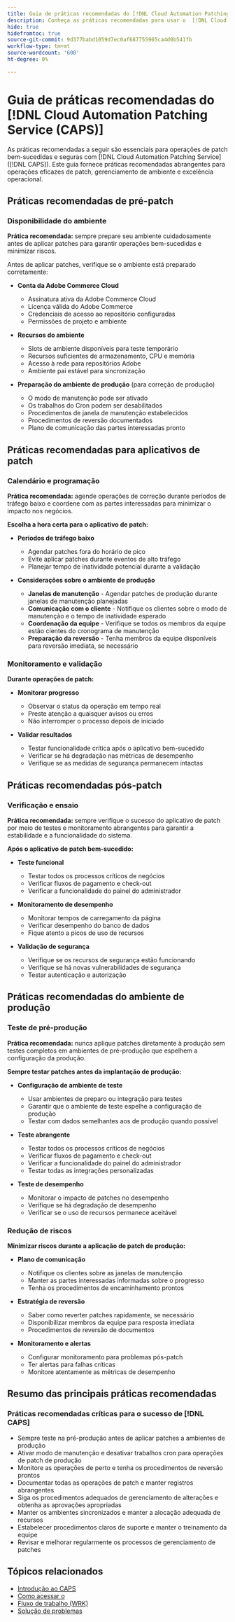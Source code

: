 ```yaml
---
title: Guia de práticas recomendadas do [!DNL Cloud Automation Patching Service (CAPS)]
description: Conheça as práticas recomendadas para usar o  [!DNL Cloud Automation Patching Service (CAPS)]  de maneira eficaz e segura
hide: true
hidefromtoc: true
source-git-commit: 9d377babd1059d7ec0af687755965ca4d0b541fb
workflow-type: tm+mt
source-wordcount: '600'
ht-degree: 0%

---
```


# Guia de práticas recomendadas do [!DNL Cloud Automation Patching Service (CAPS)]

As práticas recomendadas a seguir são essenciais para operações de patch bem-sucedidas e seguras com [!DNL Cloud Automation Patching Service] ([!DNL CAPS]). Este guia fornece práticas recomendadas abrangentes para operações eficazes de patch, gerenciamento de ambiente e excelência operacional.

## Práticas recomendadas de pré-patch

### Disponibilidade do ambiente

**Prática recomendada:** sempre prepare seu ambiente cuidadosamente antes de aplicar patches para garantir operações bem-sucedidas e minimizar riscos.

Antes de aplicar patches, verifique se o ambiente está preparado corretamente:

* **Conta da Adobe Commerce Cloud**
   * Assinatura ativa da Adobe Commerce Cloud
   * Licença válida do Adobe Commerce
   * Credenciais de acesso ao repositório configuradas
   * Permissões de projeto e ambiente

* **Recursos do ambiente**
   * Slots de ambiente disponíveis para teste temporário
   * Recursos suficientes de armazenamento, CPU e memória
   * Acesso à rede para repositórios Adobe
   * Ambiente pai estável para sincronização

* **Preparação do ambiente de produção** (para correção de produção)
   * O modo de manutenção pode ser ativado
   * Os trabalhos do Cron podem ser desabilitados
   * Procedimentos de janela de manutenção estabelecidos
   * Procedimentos de reversão documentados
   * Plano de comunicação das partes interessadas pronto

## Práticas recomendadas para aplicativos de patch

### Calendário e programação

**Prática recomendada:** agende operações de correção durante períodos de tráfego baixo e coordene com as partes interessadas para minimizar o impacto nos negócios.

**Escolha a hora certa para o aplicativo de patch:**

* **Períodos de tráfego baixo**
   * Agendar patches fora do horário de pico
   * Evite aplicar patches durante eventos de alto tráfego
   * Planejar tempo de inatividade potencial durante a validação

* **Considerações sobre o ambiente de produção**
   * **Janelas de manutenção** - Agendar patches de produção durante janelas de manutenção planejadas
   * **Comunicação com o cliente** - Notifique os clientes sobre o modo de manutenção e o tempo de inatividade esperado
   * **Coordenação da equipe** - Verifique se todos os membros da equipe estão cientes do cronograma de manutenção
   * **Preparação da reversão** - Tenha membros da equipe disponíveis para reversão imediata, se necessário

### Monitoramento e validação

**Durante operações de patch:**

* **Monitorar progresso**
   * Observar o status da operação em tempo real
   * Preste atenção a quaisquer avisos ou erros
   * Não interromper o processo depois de iniciado

* **Validar resultados**
   * Testar funcionalidade crítica após o aplicativo bem-sucedido
   * Verificar se há degradação nas métricas de desempenho
   * Verifique se as medidas de segurança permanecem intactas

## Práticas recomendadas pós-patch

### Verificação e ensaio

**Prática recomendada:** sempre verifique o sucesso do aplicativo de patch por meio de testes e monitoramento abrangentes para garantir a estabilidade e a funcionalidade do sistema.

**Após o aplicativo de patch bem-sucedido:**

* **Teste funcional**
   * Testar todos os processos críticos de negócios
   * Verificar fluxos de pagamento e check-out
   * Verificar a funcionalidade do painel do administrador

* **Monitoramento de desempenho**
   * Monitorar tempos de carregamento da página
   * Verificar desempenho do banco de dados
   * Fique atento a picos de uso de recursos

* **Validação de segurança**
   * Verifique se os recursos de segurança estão funcionando
   * Verifique se há novas vulnerabilidades de segurança
   * Testar autenticação e autorização

## Práticas recomendadas do ambiente de produção

### Teste de pré-produção

**Prática recomendada:** nunca aplique patches diretamente à produção sem testes completos em ambientes de pré-produção que espelhem a configuração da produção.

**Sempre testar patches antes da implantação de produção:**

* **Configuração de ambiente de teste**
   * Usar ambientes de preparo ou integração para testes
   * Garantir que o ambiente de teste espelhe a configuração de produção
   * Testar com dados semelhantes aos de produção quando possível

* **Teste abrangente**
   * Testar todos os processos críticos de negócios
   * Verificar fluxos de pagamento e check-out
   * Verificar a funcionalidade do painel do administrador
   * Testar todas as integrações personalizadas

* **Teste de desempenho**
   * Monitorar o impacto de patches no desempenho
   * Verifique se há degradação de desempenho
   * Verificar se o uso de recursos permanece aceitável

### Redução de riscos

**Minimizar riscos durante a aplicação de patch de produção:**

* **Plano de comunicação**
   * Notifique os clientes sobre as janelas de manutenção
   * Manter as partes interessadas informadas sobre o progresso
   * Tenha os procedimentos de encaminhamento prontos

* **Estratégia de reversão**
   * Saber como reverter patches rapidamente, se necessário
   * Disponibilizar membros da equipe para resposta imediata
   * Procedimentos de reversão de documentos

* **Monitoramento e alertas**
   * Configurar monitoramento para problemas pós-patch
   * Ter alertas para falhas críticas
   * Monitore atentamente as métricas de desempenho

## Resumo das principais práticas recomendadas

### Práticas recomendadas críticas para o sucesso de [!DNL CAPS]

* Sempre teste na pré-produção antes de aplicar patches a ambientes de produção
* Ativar modo de manutenção e desativar trabalhos cron para operações de patch de produção
* Monitore as operações de perto e tenha os procedimentos de reversão prontos
* Documentar todas as operações de patch e manter registros abrangentes
* Siga os procedimentos adequados de gerenciamento de alterações e obtenha as aprovações apropriadas
* Manter os ambientes sincronizados e manter a alocação adequada de recursos
* Estabelecer procedimentos claros de suporte e manter o treinamento da equipe
* Revisar e melhorar regularmente os processos de gerenciamento de patches

## Tópicos relacionados

* [Introdução ao CAPS](intro.md)
* [Como acessar o](access.md)
* [Fluxo de trabalho (WRK)](workflow.md)
* [Solução de problemas](troubleshooting.md)

